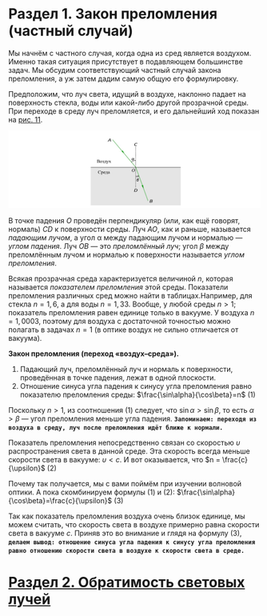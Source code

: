 # Раздел 1. Закон преломления (частный случай)
Мы начнём с частного случая, когда одна из сред является воздухом. Именно такая ситуация присутствует в подавляющем большинстве задач. Мы обсудим соответствующий частный случай закона преломления, а уж затем дадим самую общую его формулировку.

Предположим, что луч света, идущий в воздухе, наклонно падает на поверхность стекла, воды или какой-либо другой прозрачной среды. При переходе в среду луч преломляется, и его дальнейший ход показан на [рис. 11](/image/Рисунок11.jpg).

![Преломление луча на границе «воздух–среда»](/image/Рисунок11.jpg)

В точке падения $O$ проведён перпендикуляр (или, как ещё говорят, нормаль) $CD$ к поверхности среды. Луч $AO$, как и раньше, называется _падающим лучом_, а угол α между падающим лучом и нормалью — _углом падения_. Луч $OB$ — это _преломлённый луч_; угол $\beta$ между преломлённым лучом и нормалью к поверхности называется _углом преломления_.

Всякая прозрачная среда характеризуется величиной $n$, которая называется _показателем преломления_ этой среды. Показатели преломления различных сред можно найти в таблицах.Например, для стекла $n = 1,6$, а для воды $n = 1,33$. Вообще, у любой среды $n > 1$; показатель преломления равен единице только в вакууме. У воздуха $n = 1,0003$, поэтому для воздуха с достаточной точностью можно полагать в задачах $n = 1$ (в оптике воздух не сильно отличается от вакуума).

**Закон преломления (переход «воздух–среда»).**
1. Падающий луч, преломлённый луч и нормаль к поверхности, проведённая в точке падения, лежат в одной плоскости.
2. Отношение синуса угла падения к синусу угла преломления равно показателю преломления среды: $\frac{\sin\alpha}{\cos\beta}=n$ (1)

Поскольку $n > 1$, из соотношения (1) следует, что $\sin\alpha > \sin\beta$, то есть $\alpha > \beta$ — угол преломления меньше угла падения. **`Запоминаем: переходя из воздуха в среду, луч после преломления идёт ближе к нормали.`**

Показатель преломления непосредственно связан со скоростью $\upsilon$ распространения света в данной среде. Эта скорость всегда меньше скорости света в вакууме: $\upsilon < c$. И вот оказывается, что 
$n = \frac{c}{\upsilon}$ (2)

Почему так получается, мы с вами поймём при изучении волновой оптики. А пока скомбинируем формулы (1) и (2): $\frac{\sin\alpha}{\cos\beta}=\frac{c}{\upsilon}$ (3)

Так как показатель преломления воздуха очень близок единице, мы можем считать, что скорость света в воздухе примерно равна скорости света в вакууме $c$. Приняв это во внимание и глядя на формулу (3), **`делаем вывод: отношение синуса угла падения к синусу угла преломления равно отношению скорости света в воздухе к скорости света в среде.`**

# [Раздел 2. Обратимость световых лучей]()
